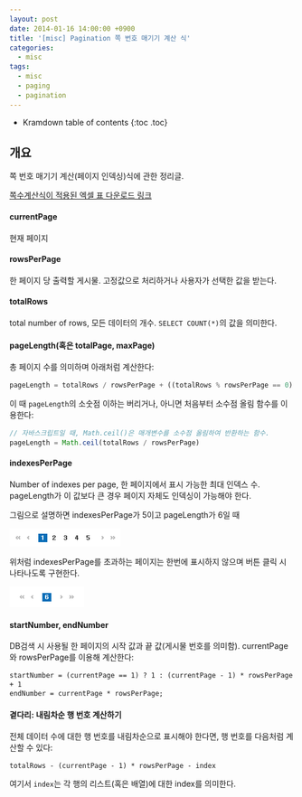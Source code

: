 ```yaml
---
layout: post
date: 2014-01-16 14:00:00 +0900
title: '[misc] Pagination 쪽 번호 매기기 계산 식'
categories:
  - misc
tags:
  - misc
  - paging
  - pagination
---
```


* Kramdown table of contents
{:toc .toc}

## 개요

쪽 번호 매기기 계산(페이지 인덱싱)식에 관한 정리글.

[쪽수계산식이 적용된 엑셀 표 다운로드 링크](/attachments/calculate-for-pagination.xlsx)

#### currentPage

현재 페이지

#### rowsPerPage

한 페이지 당 출력할 게시물. 고정값으로 처리하거나 사용자가 선택한 값을 받는다.

#### totalRows

total number of rows, 모든 데이터의 개수. `SELECT COUNT(*)`의 값을 의미한다.

#### pageLength(혹은 totalPage, maxPage)

총 페이지 수를 의미하며 아래처럼 계산한다:

```js
pageLength = totalRows / rowsPerPage + ((totalRows % rowsPerPage == 0) ? 0 : 1)
```

이 때 `pageLength`의 소숫점 이하는 버리거나, 아니면 처음부터 소수점 올림 함수를 이용한다:

```js
// 자바스크립트일 때, Math.ceil()은 매개변수를 소수점 올림하여 반환하는 함수.
pageLength = Math.ceil(totalRows / rowsPerPage)
```

#### indexesPerPage

Number of indexes per page, 한 페이지에서 표시 가능한 최대 인덱스 수. pageLength가 이 값보다 큰 경우 페이지 자체도 인덱싱이 가능해야 한다.

그림으로 설명하면 indexesPerPage가 5이고 pageLength가 6일 때

![](/images/page-index-1.png)

위처럼 indexesPerPage를 초과하는 페이지는 한번에 표시하지 않으며 버튼 클릭 시 나타나도록 구현한다.

![](/images/page-index-2.png)

#### startNumber, endNumber

DB검색 시 사용될 한 페이지의 시작 값과 끝 값(게시물 번호를 의미함). currentPage와 rowsPerPage를 이용해 계산한다:

```
startNumber = (currentPage == 1) ? 1 : (currentPage - 1) * rowsPerPage + 1
endNumber = currentPage * rowsPerPage;
```

#### 곁다리: 내림차순 행 번호 계산하기

전체 데이터 수에 대한 행 번호를 내림차순으로 표시해야 한다면, 행 번호를 다음처럼 계산할 수 있다:

```
totalRows - (currentPage - 1) * rowsPerPage - index
```

여기서 `index`는 각 행의 리스트(혹은 배열)에 대한 index를 의미한다.
